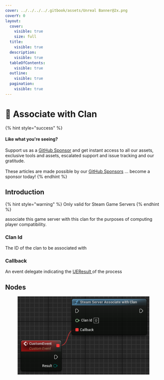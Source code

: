 ```yaml
---
cover: ../../../../.gitbook/assets/Unreal Banner@2x.png
coverY: 0
layout:
  cover:
    visible: true
    size: full
  title:
    visible: true
  description:
    visible: true
  tableOfContents:
    visible: true
  outline:
    visible: true
  pagination:
    visible: true
---
```


# 🔵 Associate with Clan

{% hint style="success" %}
#### Like what you're seeing?

Support us as a [GitHub Sponsor](../../../../become-a-sponsor/) and get instant access to all our assets, exclusive tools and assets, escalated support and issue tracking and our gratitude.\
\
These articles are made possible by our [GitHub Sponsors](../../../../become-a-sponsor/) ... become a sponsor today!
{% endhint %}

## Introduction

{% hint style="warning" %}
Only valid for Steam Game Servers
{% endhint %}

associate this game server with this clan for the purposes of computing player compatibility.

### Clan Id

The ID of the clan to be associated with

### Callback

An event delegate indicating the [UEResult ](../enumerators/ueresult.md)of the process

## Nodes

<figure><img src="../../../../.gitbook/assets/image (781).png" alt=""><figcaption></figcaption></figure>
